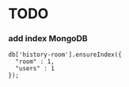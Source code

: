 # TODO
### add index MongoDB
```
db['history-room'].ensureIndex({
  "room" : 1,
  "users" : 1
});
```